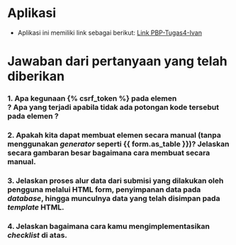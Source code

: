 # Aplikasi
- Aplikasi ini memiliki link sebagai berikut:
[Link PBP-Tugas4-Ivan](http://ivanrbnc-pbp-tugas2.herokuapp.com/todolist/)

# Jawaban dari pertanyaan yang telah diberikan

### 1. Apa kegunaan **{% csrf_token %}** pada elemen **<form>**? Apa yang terjadi apabila tidak ada potongan kode tersebut pada elemen **<form>**?

### 2. Apakah kita dapat membuat elemen **<form>** secara manual (tanpa menggunakan *generator* seperti **{{ form.as_table }}**)? Jelaskan secara gambaran besar bagaimana cara membuat **<form>** secara manual.

### 3. Jelaskan proses alur data dari submisi yang dilakukan oleh pengguna melalui HTML form, penyimpanan data pada *database*, hingga munculnya data yang telah disimpan pada *template* HTML.

### 4. Jelaskan bagaimana cara kamu mengimplementasikan *checklist* di atas.